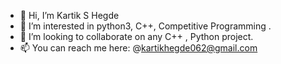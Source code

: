 - 👋 Hi, I’m Kartik S Hegde
- 👀 I’m interested in python3, C++, Competitive Programming .
- 💞️ I’m looking to collaborate on any C++ , Python project.
- 📫 You can reach me here: @kartikhegde062@gmail.com

<!---
KartikHegde64bit/KartikHegde64bit is a ✨ special ✨ repository because its `README.md` (this file) appears on your GitHub profile.
You can click the Preview link to take a look at your changes.
--->
